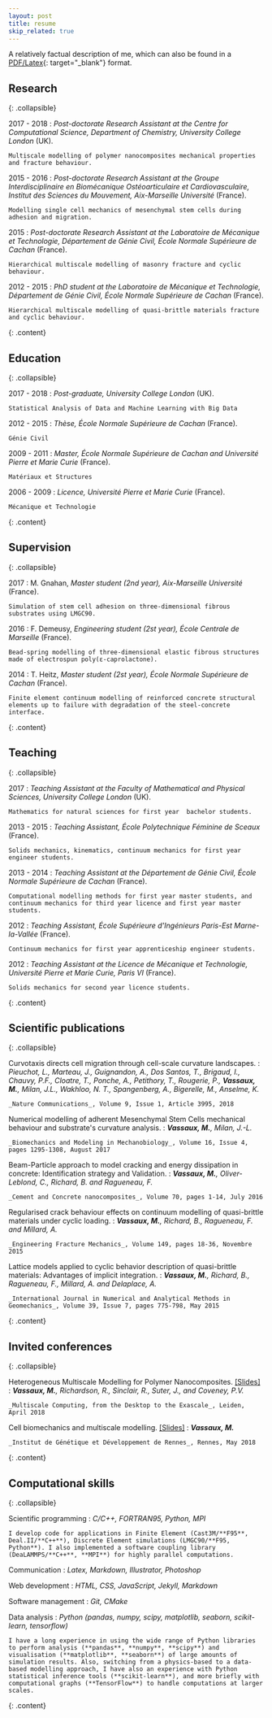 ```yaml
---
layout: post
title: resume
skip_related: true
---
```


<!--
- link to research positions to projects
- hyperlinks to websites of labs
- separate teaching/supervision and research/education in two pages?
-->

A relatively factual description of me, which can also be found in a [PDF/Latex](https://www.overleaf.com/read/jrmkkmwpgzdv){: target="_blank"} format.

Research
--------------------
{: .collapsible}

2017 - 2018
:   *Post-doctorate Research Assistant at the Centre for Computational Science, Department of Chemistry, University College London* (UK).

    Multiscale modelling of polymer nanocomposites mechanical properties and fracture behaviour.

2015 - 2016
:   *Post-doctorate Research Assistant at the Groupe Interdisciplinaire en Biomécanique Ostéoarticulaire et Cardiovasculaire, Institut des Sciences du Mouvement, Aix-Marseille Université* (France).

    Modelling single cell mechanics of mesenchymal stem cells during adhesion and migration.

2015
:   *Post-doctorate Research Assistant at the Laboratoire de Mécanique et Technologie, Département de Génie Civil, École Normale Supérieure de Cachan* (France).

    Hierarchical multiscale modelling of masonry fracture and cyclic behaviour.

2012 - 2015
:   *PhD student at the Laboratoire de Mécanique et Technologie, Département de Génie Civil, École Normale Supérieure de Cachan* (France).

    Hierarchical multiscale modelling of quasi-brittle materials fracture and cyclic behaviour.
{: .content}

Education
--------------------
{: .collapsible}

2017 - 2018
:   *Post-graduate, University College London* (UK).

    Statistical Analysis of Data and Machine Learning with Big Data

2012 - 2015
:   *Thèse, École Normale Supérieure de Cachan* (France).

    Génie Civil

2009 - 2011
:   *Master, École Normale Supérieure de Cachan and Université Pierre et Marie Curie* (France).

    Matériaux et Structures

2006 - 2009
:   *Licence, Université Pierre et Marie Curie* (France).

    Mécanique et Technologie
{: .content}

Supervision
--------------------
{: .collapsible}

2017
:   M. Gnahan, *Master student (2nd year), Aix-Marseille Université* (France).

    Simulation of stem cell adhesion on three-dimensional fibrous substrates using LMGC90.

2016
:   F. Demeusy, *Engineering student (2st year), École Centrale de Marseille* (France).

    Bead-spring modelling of three-dimensional elastic fibrous structures made of electrospun poly(ε-caprolactone).

2014
:   T. Heitz, *Master student (2st year), École Normale Supérieure de Cachan* (France).

    Finite element continuum modelling of reinforced concrete structural elements up to failure with degradation of the steel-concrete interface.
{: .content}

Teaching
--------------------
{: .collapsible}

2017
:   *Teaching Assistant at the Faculty of Mathematical and Physical Sciences, University College London* (UK).

    Mathematics for natural sciences for first year  bachelor students.

2013 - 2015
:   *Teaching Assistant, École Polytechnique Féminine de Sceaux* (France).

    Solids mechanics, kinematics, continuum mechanics for first year engineer students.

2013 - 2014
:   *Teaching Assistant at the Département de Génie Civil, École Normale Supérieure de Cachan* (France).

    Computational modelling methods for first year master students, and continuum mechanics for third year licence and first year master students.

2012
:   *Teaching Assistant, École Supérieure d'Ingénieurs Paris-Est Marne-la-Vallée* (France).

    Continuum mechanics for first year apprenticeship engineer students.

2012
:   *Teaching Assistant at the Licence de Mécanique et Technologie, Université Pierre et Marie Curie, Paris VI* (France).

    Solids mechanics for second year licence students.
{: .content}

Scientific publications
--------------------
{: .collapsible}

Curvotaxis directs cell migration through cell-scale curvature landscapes.
:   *Pieuchot, L., Marteau, J., Guignandon, A., Dos Santos, T., Brigaud, I., Chauvy, P.F., Cloatre, T., Ponche, A., Petithory, T., Rougerie, P., **Vassaux, M.**, Milan, J.L., Wakhloo, N. T., Spangenberg, A., Bigerelle, M., Anselme, K.*

    _Nature Communications_, Volume 9, Issue 1, Article 3995, 2018 

Numerical modelling of adherent Mesenchymal Stem Cells mechanical behaviour and substrate's curvature analysis.
:   ***Vassaux, M.**, Milan, J.-L.*

    _Biomechanics and Modeling in Mechanobiology_, Volume 16, Issue 4, pages 1295-1308, August 2017

Beam-Particle approach to model cracking and energy dissipation in concrete: Identification strategy and Validation.
:   ***Vassaux, M.**, Oliver-Leblond, C., Richard, B. and Ragueneau, F.*

    _Cement and Concrete nanocomposites_, Volume 70, pages 1-14, July 2016

Regularised crack behaviour effects on continuum modelling of quasi-brittle materials under cyclic loading.
:   ***Vassaux, M.**, Richard, B., Ragueneau, F. and Millard, A.*

    _Engineering Fracture Mechanics_, Volume 149, pages 18-36, Novembre 2015

Lattice models applied to cyclic behavior description of quasi-brittle materials: Advantages of implicit integration.
:   ***Vassaux, M.**, Richard, B., Ragueneau, F., Millard, A. and Delaplace, A.*

    _International Journal in Numerical and Analytical Methods in Geomechanics_, Volume 39, Issue 7, pages 775-798, May 2015
{: .content}

Invited conferences
--------------------
{: .collapsible}

Heterogeneous Multiscale Modelling for Polymer Nanocomposites. [[Slides]](https://docs.google.com/presentation/d/1W_NuBf4WgYH31DS7hHUPkFYetx4gH_j2EV4CyXu1G00/edit?usp=sharing)
:   ***Vassaux, M.**, Richardson, R., Sinclair, R., Suter, J., and Coveney, P.V.*

    _Multiscale Computing, from the Desktop to the Exascale_, Leiden, April 2018

Cell biomechanics and multiscale modelling. [[Slides]](https://docs.google.com/presentation/d/1TtKlL7POdJnh0XVZKx-0cRR4UaM6BktBMzekLArvbEY/edit?usp=sharing)
:   ***Vassaux, M.***

    _Institut de Génétique et Développement de Rennes_, Rennes, May 2018
{: .content}

Computational skills
--------------------
{: .collapsible}

Scientific programming
:   *C/C++, FORTRAN95, Python, MPI*

    I develop code for applications in Finite Element (Cast3M/**F95**, Deal.II/**C++**), Discrete Element simulations (LMGC90/**F95, Python**). I also implemented a software coupling library (DeaLAMMPS/**C++**, **MPI**) for highly parallel computations.

Communication
:   *Latex, Markdown, Illustrator, Photoshop*

Web development
:   *HTML, CSS, JavaScript, Jekyll, Markdown*

Software management
:   *Git, CMake*

Data analysis
:   *Python (pandas, numpy, scipy, matplotlib, seaborn, scikit-learn, tensorflow)*

    I have a long experience in using the wide range of Python libraries to perform analysis (**pandas**, **numpy**, **scipy**) and visualisation (**matplotlib**, **seaborn**) of large amounts of simulation results. Also, switching from a physics-based to a data-based modelling approach, I have also an experience with Python statistical inference tools (**scikit-learn**), and more briefly with computational graphs (**TensorFlow**) to handle computations at larger scales.
{: .content}
